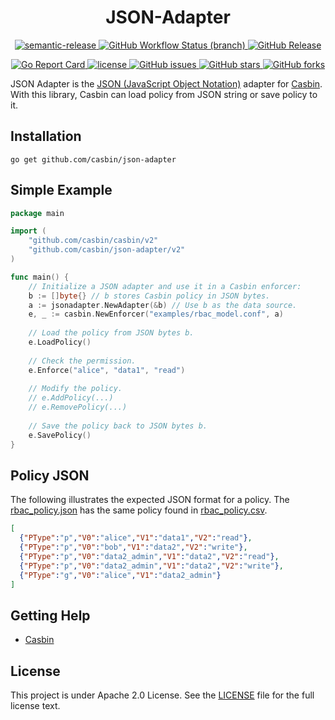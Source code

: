 <h1 align="center" style="border-bottom: none;"> JSON-Adapter</h1>  
<p align="center">
  <a href="#badge">
    <img alt="semantic-release" src="https://img.shields.io/badge/%20%20%F0%9F%93%A6%F0%9F%9A%80-semantic--release-e10079.svg">
  </a>
  <a href="https://github.com/casbin/json-adapter/actions/workflows/default.yml">
    <img alt="GitHub Workflow Status (branch)" src="https://github.com/casbin/json-adapter/workflows/build/badge.svg?style=flat-square">
  </a>
  <a href="https://github.com/casbin/json-adapter/releases/latest">
    <img alt="GitHub Release" src="https://img.shields.io/github/v/release/casbin/json-adapter.svg">
  </a>
</p>

<p align="center">
  <a href="https://goreportcard.com/report/github.com/casbin/json-adapter">
    <img alt="Go Report Card" src="https://goreportcard.com/badge/github.com/casbin/json-adapter?style=flat-square">
  </a>
  <a href="https://github.com/casbin/json-adapter/blob/master/LICENSE">
    <img src="https://img.shields.io/github/license/casbin/json-adapter?style=flat-square" alt="license">
  </a>
  <a href="https://github.com/casbin/json-adapter/issues">
    <img alt="GitHub issues" src="https://img.shields.io/github/issues/casbin/json-adapter?style=flat-square">
  </a>
  <a href="#">
    <img alt="GitHub stars" src="https://img.shields.io/github/stars/casbin/json-adapter?style=flat-square">
  </a>
  <a href="https://github.com/casbin/json-adapter/network">
    <img alt="GitHub forks" src="https://img.shields.io/github/forks/casbin/json-adapter?style=flat-square">
  </a>
</p>

JSON Adapter is the [JSON (JavaScript Object Notation)](https://www.json.org/) adapter for [Casbin](https://github.com/casbin/casbin). With this library, Casbin can load policy from JSON string or save policy to it.

## Installation

    go get github.com/casbin/json-adapter

## Simple Example

```go
package main

import (
	"github.com/casbin/casbin/v2"
	"github.com/casbin/json-adapter/v2"
)

func main() {
	// Initialize a JSON adapter and use it in a Casbin enforcer:
	b := []byte{} // b stores Casbin policy in JSON bytes.
	a := jsonadapter.NewAdapter(&b) // Use b as the data source. 
	e, _ := casbin.NewEnforcer("examples/rbac_model.conf", a)
	
	// Load the policy from JSON bytes b.
	e.LoadPolicy()
	
	// Check the permission.
	e.Enforce("alice", "data1", "read")
	
	// Modify the policy.
	// e.AddPolicy(...)
	// e.RemovePolicy(...)
	
	// Save the policy back to JSON bytes b.
	e.SavePolicy()
}
```

## Policy JSON

The following illustrates the expected JSON format for a policy.  The [rbac_policy.json](examples/rbac_policy.json) has the same policy found in [rbac_policy.csv](examples/rbac_policy.csv).

```json
[
  {"PType":"p","V0":"alice","V1":"data1","V2":"read"},
  {"PType":"p","V0":"bob","V1":"data2","V2":"write"},
  {"PType":"p","V0":"data2_admin","V1":"data2","V2":"read"},
  {"PType":"p","V0":"data2_admin","V1":"data2","V2":"write"},
  {"PType":"g","V0":"alice","V1":"data2_admin"}
]
```

## Getting Help

- [Casbin](https://github.com/casbin/casbin)

## License

This project is under Apache 2.0 License. See the [LICENSE](LICENSE) file for the full license text.
